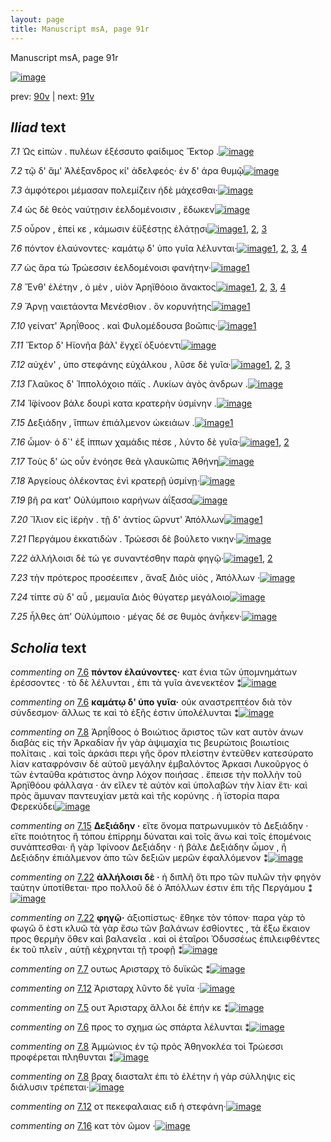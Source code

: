```yaml
---
layout: page
title: Manuscript msA, page 91r
---
```


Manuscript msA, page 91r

[![image](http://www.homermultitext.org/iipsrv?OBJ=IIP,1.0&FIF=/project/homer/pyramidal/deepzoom/hmt/vaimg/2017a/VA091RN_0263.tif&WID=100&CVT=JPEG)](http://www.homermultitext.org/ict2/?urn=urn:cite2:hmt:vaimg.2017a:VA091RN_0263)

prev:  [90v](../90v) | next:  [91v](../91v)

## *Iliad* text

*7.1* <a id="7.1"/> Ὡς εἰπὼν . πυλέων ἐξέσσυτο φαίδιμος Ἕκτορ .[![image](http://www.homermultitext.org/iipsrv?OBJ=IIP,1.0&FIF=/project/homer/pyramidal/deepzoom/hmt/vaimg/2017a/VA091RN_0263.tif&RGN=0.0891,0.1848,0.4865,0.0849&WID=1000&CVT=JPEG)](http://www.homermultitext.org/ict2/?urn=urn:cite2:hmt:vaimg.2017a:VA091RN_0263@0.0891,0.1848,0.4865,0.0849)

*7.2* <a id="7.2"/> τῷ δ' ἅμ' Ἀλέξανδρος κί' ἀδελφεός· ἐν δ' άρα θυμῷ[![image](http://www.homermultitext.org/iipsrv?OBJ=IIP,1.0&FIF=/project/homer/pyramidal/deepzoom/hmt/vaimg/2017a/VA091RN_0263.tif&RGN=0.1822,0.2322,0.4274,0.0353&WID=1000&CVT=JPEG)](http://www.homermultitext.org/ict2/?urn=urn:cite2:hmt:vaimg.2017a:VA091RN_0263@0.1822,0.2322,0.4274,0.0353)

*7.3* <a id="7.3"/> ἀμφότεροι μέμασαν πολεμίζειν ἠδὲ μάχεσθαι·[![image](http://www.homermultitext.org/iipsrv?OBJ=IIP,1.0&FIF=/project/homer/pyramidal/deepzoom/hmt/vaimg/2017a/VA091RN_0263.tif&RGN=0.1742,0.2532,0.4394,0.0353&WID=1000&CVT=JPEG)](http://www.homermultitext.org/ict2/?urn=urn:cite2:hmt:vaimg.2017a:VA091RN_0263@0.1742,0.2532,0.4394,0.0353)

*7.4* <a id="7.4"/> ὡς δὲ θεὸς ναύτῃσιν ἐελδομένοισιν , ἔδωκεν[![image](http://www.homermultitext.org/iipsrv?OBJ=IIP,1.0&FIF=/project/homer/pyramidal/deepzoom/hmt/vaimg/2017a/VA091RN_0263.tif&RGN=0.1732,0.272,0.4414,0.0353&WID=1000&CVT=JPEG)](http://www.homermultitext.org/ict2/?urn=urn:cite2:hmt:vaimg.2017a:VA091RN_0263@0.1732,0.272,0.4414,0.0353)

*7.5* <a id="7.5"/> οὖρον , ἐπεί κε , κάμωσιν ἐϋξέστῃς ἐλάτῃσι[![image](http://www.homermultitext.org/iipsrv?OBJ=IIP,1.0&FIF=/project/homer/pyramidal/deepzoom/hmt/vaimg/2017a/VA091RN_0263.tif&RGN=0.1592,0.2908,0.4204,0.0353&WID=1000&CVT=JPEG)](http://www.homermultitext.org/ict2/?urn=urn:cite2:hmt:vaimg.2017a:VA091RN_0263@0.1592,0.2908,0.4204,0.0353)[1](#msA_7.1), [2](#msAint_7.14), [3](#msAext_7.23)

*7.6* <a id="7.6"/> πόντον ἐλαύνοντες· καμάτῳ δ' ὑπο γυῖα λέλυνται·[![image](http://www.homermultitext.org/iipsrv?OBJ=IIP,1.0&FIF=/project/homer/pyramidal/deepzoom/hmt/vaimg/2017a/VA091RN_0263.tif&RGN=0.1582,0.311,0.4585,0.0353&WID=1000&CVT=JPEG)](http://www.homermultitext.org/ict2/?urn=urn:cite2:hmt:vaimg.2017a:VA091RN_0263@0.1582,0.311,0.4585,0.0353)[1](#msA_7.2), [2](#msAint_7.15), [3](#msA_7.3), [4](#msAext_7.22)

*7.7* <a id="7.7"/> ὡς ἄρα τὼ Τρώεσσιν ἐελδομένοισι φανήτην·[![image](http://www.homermultitext.org/iipsrv?OBJ=IIP,1.0&FIF=/project/homer/pyramidal/deepzoom/hmt/vaimg/2017a/VA091RN_0263.tif&RGN=0.1732,0.3291,0.4264,0.0353&WID=1000&CVT=JPEG)](http://www.homermultitext.org/ict2/?urn=urn:cite2:hmt:vaimg.2017a:VA091RN_0263@0.1732,0.3291,0.4264,0.0353)[1](#msAim_7.12)

*7.8* <a id="7.8"/> Ἔνθ' ἐλέτην , ὁ μὲν , υἱὸν Ἀρηϊθόοιο ἄνακτος[![image](http://www.homermultitext.org/iipsrv?OBJ=IIP,1.0&FIF=/project/homer/pyramidal/deepzoom/hmt/vaimg/2017a/VA091RN_0263.tif&RGN=0.1582,0.3501,0.4454,0.0346&WID=1000&CVT=JPEG)](http://www.homermultitext.org/ict2/?urn=urn:cite2:hmt:vaimg.2017a:VA091RN_0263@0.1582,0.3501,0.4454,0.0346)[1](#msAint_7.16), [2](#msAint_7.17), [3](#msA_7.4), [4](#msA_7.6)

*7.9* <a id="7.9"/> Ἄρνῃ ναιετάοντα Μενέσθιον . ὃν κορυνήτης[![image](http://www.homermultitext.org/iipsrv?OBJ=IIP,1.0&FIF=/project/homer/pyramidal/deepzoom/hmt/vaimg/2017a/VA091RN_0263.tif&RGN=0.1542,0.3689,0.4454,0.0346&WID=1000&CVT=JPEG)](http://www.homermultitext.org/ict2/?urn=urn:cite2:hmt:vaimg.2017a:VA091RN_0263@0.1542,0.3689,0.4454,0.0346)[1](#msA_7.5)

*7.10* <a id="7.10"/> γείνατ' Ἀρηΐθοος . καὶ Φυλομέδουσα βοῶπις·[![image](http://www.homermultitext.org/iipsrv?OBJ=IIP,1.0&FIF=/project/homer/pyramidal/deepzoom/hmt/vaimg/2017a/VA091RN_0263.tif&RGN=0.1532,0.3907,0.4525,0.0346&WID=1000&CVT=JPEG)](http://www.homermultitext.org/ict2/?urn=urn:cite2:hmt:vaimg.2017a:VA091RN_0263@0.1532,0.3907,0.4525,0.0346)[1](#msA_7.7)

*7.11* <a id="7.11"/> Ἕκτoρ δ' Ηϊονῆα βάλ' ἔγχεϊ ὀξυόεντι[![image](http://www.homermultitext.org/iipsrv?OBJ=IIP,1.0&FIF=/project/homer/pyramidal/deepzoom/hmt/vaimg/2017a/VA091RN_0263.tif&RGN=0.1652,0.4065,0.3724,0.0368&WID=1000&CVT=JPEG)](http://www.homermultitext.org/ict2/?urn=urn:cite2:hmt:vaimg.2017a:VA091RN_0263@0.1652,0.4065,0.3724,0.0368)

*7.12* <a id="7.12"/> αὐχέν' , ὑπο στεφάνης εὐχάλκου , λῦσε δὲ γυῖα·[![image](http://www.homermultitext.org/iipsrv?OBJ=IIP,1.0&FIF=/project/homer/pyramidal/deepzoom/hmt/vaimg/2017a/VA091RN_0263.tif&RGN=0.1552,0.4245,0.4474,0.0368&WID=1000&CVT=JPEG)](http://www.homermultitext.org/ict2/?urn=urn:cite2:hmt:vaimg.2017a:VA091RN_0263@0.1552,0.4245,0.4474,0.0368)[1](#msA_7.8), [2](#msAint_7.18), [3](#msAim_7.13)

*7.13* <a id="7.13"/> Γλαῦκος δ' Ἱππολόχοιο πάϊς . Λυκίων ἀγὸς ἀνδρων .[![image](http://www.homermultitext.org/iipsrv?OBJ=IIP,1.0&FIF=/project/homer/pyramidal/deepzoom/hmt/vaimg/2017a/VA091RN_0263.tif&RGN=0.1642,0.4425,0.4615,0.0368&WID=1000&CVT=JPEG)](http://www.homermultitext.org/ict2/?urn=urn:cite2:hmt:vaimg.2017a:VA091RN_0263@0.1642,0.4425,0.4615,0.0368)

*7.14* <a id="7.14"/> Ἰ̈φίνοον βάλε δουρὶ κατα κρατερὴν ὑσμίνην .[![image](http://www.homermultitext.org/iipsrv?OBJ=IIP,1.0&FIF=/project/homer/pyramidal/deepzoom/hmt/vaimg/2017a/VA091RN_0263.tif&RGN=0.1612,0.4621,0.4484,0.0368&WID=1000&CVT=JPEG)](http://www.homermultitext.org/ict2/?urn=urn:cite2:hmt:vaimg.2017a:VA091RN_0263@0.1612,0.4621,0.4484,0.0368)

*7.15* <a id="7.15"/> Δεξιάδην , ἵππων ἐπιάλμενον ὠκειάων .[![image](http://www.homermultitext.org/iipsrv?OBJ=IIP,1.0&FIF=/project/homer/pyramidal/deepzoom/hmt/vaimg/2017a/VA091RN_0263.tif&RGN=0.1512,0.4831,0.4484,0.0368&WID=1000&CVT=JPEG)](http://www.homermultitext.org/ict2/?urn=urn:cite2:hmt:vaimg.2017a:VA091RN_0263@0.1512,0.4831,0.4484,0.0368)[1](#msA_7.9)

*7.16* <a id="7.16"/> ὦμον· ὁ δ`' ἐξ ίππων χαμάδις πέσε , λύντο δὲ γυῖα·[![image](http://www.homermultitext.org/iipsrv?OBJ=IIP,1.0&FIF=/project/homer/pyramidal/deepzoom/hmt/vaimg/2017a/VA091RN_0263.tif&RGN=0.1522,0.5004,0.4705,0.0368&WID=1000&CVT=JPEG)](http://www.homermultitext.org/ict2/?urn=urn:cite2:hmt:vaimg.2017a:VA091RN_0263@0.1522,0.5004,0.4705,0.0368)[1](#msAil_7.21), [2](#msAint_7.19)

*7.17* <a id="7.17"/> Τοὺς δ' ὡς οὖν ἐνόησε θεὰ γλαυκῶπις Ἀθήνη[![image](http://www.homermultitext.org/iipsrv?OBJ=IIP,1.0&FIF=/project/homer/pyramidal/deepzoom/hmt/vaimg/2017a/VA091RN_0263.tif&RGN=0.1542,0.5207,0.4705,0.0368&WID=1000&CVT=JPEG)](http://www.homermultitext.org/ict2/?urn=urn:cite2:hmt:vaimg.2017a:VA091RN_0263@0.1542,0.5207,0.4705,0.0368)

*7.18* <a id="7.18"/> Ἀργείους ὀλέκοντας ἐνὶ κρατερῇ ὑσμίνῃ·[![image](http://www.homermultitext.org/iipsrv?OBJ=IIP,1.0&FIF=/project/homer/pyramidal/deepzoom/hmt/vaimg/2017a/VA091RN_0263.tif&RGN=0.1632,0.5402,0.4294,0.0368&WID=1000&CVT=JPEG)](http://www.homermultitext.org/ict2/?urn=urn:cite2:hmt:vaimg.2017a:VA091RN_0263@0.1632,0.5402,0.4294,0.0368)

*7.19* <a id="7.19"/> βῆ ρα κατ' Οὐλύμποιο καρήνων ἀΐξασα[![image](http://www.homermultitext.org/iipsrv?OBJ=IIP,1.0&FIF=/project/homer/pyramidal/deepzoom/hmt/vaimg/2017a/VA091RN_0263.tif&RGN=0.1582,0.5612,0.4294,0.0368&WID=1000&CVT=JPEG)](http://www.homermultitext.org/ict2/?urn=urn:cite2:hmt:vaimg.2017a:VA091RN_0263@0.1582,0.5612,0.4294,0.0368)

*7.20* <a id="7.20"/> Ἴ̈λιον εἰς ἱ̈ερὴν . τῇ δ' ἀντίος ὤρνυτ' Ἀπόλλων[![image](http://www.homermultitext.org/iipsrv?OBJ=IIP,1.0&FIF=/project/homer/pyramidal/deepzoom/hmt/vaimg/2017a/VA091RN_0263.tif&RGN=0.1572,0.5778,0.4505,0.0368&WID=1000&CVT=JPEG)](http://www.homermultitext.org/ict2/?urn=urn:cite2:hmt:vaimg.2017a:VA091RN_0263@0.1572,0.5778,0.4505,0.0368)[1](#msAint_7.20)

*7.21* <a id="7.21"/> Περγάμου ἐκκατιδὼν . Τρώεσσι δὲ βούλετο νικην·[![image](http://www.homermultitext.org/iipsrv?OBJ=IIP,1.0&FIF=/project/homer/pyramidal/deepzoom/hmt/vaimg/2017a/VA091RN_0263.tif&RGN=0.1622,0.598,0.4505,0.0368&WID=1000&CVT=JPEG)](http://www.homermultitext.org/ict2/?urn=urn:cite2:hmt:vaimg.2017a:VA091RN_0263@0.1622,0.598,0.4505,0.0368)

*7.22* <a id="7.22"/> ἀλλήλοισι δὲ τώ γε συναντέσθην παρὰ φηγῷ·[![image](http://www.homermultitext.org/iipsrv?OBJ=IIP,1.0&FIF=/project/homer/pyramidal/deepzoom/hmt/vaimg/2017a/VA091RN_0263.tif&RGN=0.1512,0.6176,0.4505,0.0368&WID=1000&CVT=JPEG)](http://www.homermultitext.org/ict2/?urn=urn:cite2:hmt:vaimg.2017a:VA091RN_0263@0.1512,0.6176,0.4505,0.0368)[1](#msA_7.11), [2](#msA_7.10)

*7.23* <a id="7.23"/> τὴν πρότερος προσέειπεν , ἄναξ Διὸς υἱὸς , Ἀπόλλων ·[![image](http://www.homermultitext.org/iipsrv?OBJ=IIP,1.0&FIF=/project/homer/pyramidal/deepzoom/hmt/vaimg/2017a/VA091RN_0263.tif&RGN=0.1582,0.6371,0.4845,0.0368&WID=1000&CVT=JPEG)](http://www.homermultitext.org/ict2/?urn=urn:cite2:hmt:vaimg.2017a:VA091RN_0263@0.1582,0.6371,0.4845,0.0368)

*7.24* <a id="7.24"/> τίπτε σὺ δ' αὖ , μεμαυῖα Διὸς θύγατερ μεγάλοιο[![image](http://www.homermultitext.org/iipsrv?OBJ=IIP,1.0&FIF=/project/homer/pyramidal/deepzoom/hmt/vaimg/2017a/VA091RN_0263.tif&RGN=0.1642,0.6559,0.4535,0.0368&WID=1000&CVT=JPEG)](http://www.homermultitext.org/ict2/?urn=urn:cite2:hmt:vaimg.2017a:VA091RN_0263@0.1642,0.6559,0.4535,0.0368)

*7.25* <a id="7.25"/> ἦλθες ἀπ' Οὐλύμποιο · μέγας δέ σε θυμὸς ἀνἧκεν·[![image](http://www.homermultitext.org/iipsrv?OBJ=IIP,1.0&FIF=/project/homer/pyramidal/deepzoom/hmt/vaimg/2017a/VA091RN_0263.tif&RGN=0.1672,0.6724,0.4665,0.0406&WID=1000&CVT=JPEG)](http://www.homermultitext.org/ict2/?urn=urn:cite2:hmt:vaimg.2017a:VA091RN_0263@0.1672,0.6724,0.4665,0.0406)

## *Scholia* text

*commenting on* [7.6](#7.6)  <a id="msA_7.2"/> **πόντον ἐλαύνοντες·** κατ ένια τῶν ὑπομνημάτων ἐρέσσοντες · τὸ δὲ λέλυνται , ἐπι τὰ γυῖα ἀνενεκτέον ⁑[![image](http://www.homermultitext.org/iipsrv?OBJ=IIP,1.0&FIF=/project/homer/pyramidal/deepzoom/hmt/vaimg/2017a/VA091RN_0263.tif&RGN=0.174,0.1202,0.5792,0.0205&WID=1000&CVT=JPEG)](http://www.homermultitext.org/ict2/?urn=urn:cite2:hmt:vaimg.2017a:VA091RN_0263@0.174,0.1202,0.5792,0.0205)

*commenting on* [7.6](#7.6)  <a id="msA_7.3"/> **καμάτῳ δ' ὑπο γυῖα·** οὐκ αναστρεπτέον διὰ τὸν σύνδεσμον· ἄλλως τε καὶ τὸ ἑξῆς ἐστιν ὑπολέλυνται ⁑[![image](http://www.homermultitext.org/iipsrv?OBJ=IIP,1.0&FIF=/project/homer/pyramidal/deepzoom/hmt/vaimg/2017a/VA091RN_0263.tif&RGN=0.1746,0.1319,0.5556,0.0173&WID=1000&CVT=JPEG)](http://www.homermultitext.org/ict2/?urn=urn:cite2:hmt:vaimg.2017a:VA091RN_0263@0.1746,0.1319,0.5556,0.0173)

*commenting on* [7.8](#7.8)  <a id="msA_7.6.comment"/> Ἀρηΐθοος ὁ Βοιώτιος ἄριστος τῶν κατ αυτὸν ἀνων διαβὰς εἰς τὴν Ἀρκαδίαν ἦν γὰρ ἀψιμαχία τις βευρώτοις βοιωτίοις πολίταις . καὶ τοῖς ἀρκάσι περι γῆς ὅρον πλείστην ἐντεῦθεν κατεσύρατο λίαν καταφρόνσιν δὲ αὐτοῦ μεγάλην ἐμβαλόντος Ἀρκασι Λυκοῦργος ὁ τῶν ἐνταῦθα κράτιστος ἀνηρ λόχον ποιήσας . ἔπεισε τὴν πολλὴν τοῦ Ἀρηϊθόου φάλλαγα · ἀν εῖλεν τὲ αὐτὸν καὶ ὑπολαβὼν τὴν λίαν ἔτι· καὶ πρὸς ἄμυναν παντευχίαν μετὰ καὶ τῆς κορύνης . ἡ ϊστορία παρα Φερεκύδει[![image](http://www.homermultitext.org/iipsrv?OBJ=IIP,1.0&FIF=/project/homer/pyramidal/deepzoom/hmt/vaimg/2017a/VA091RN_0263.tif&RGN=0.1764,0.1664,0.6489,0.1239&WID=1000&CVT=JPEG)](http://www.homermultitext.org/ict2/?urn=urn:cite2:hmt:vaimg.2017a:VA091RN_0263@0.1764,0.1664,0.6489,0.1239)

*commenting on* [7.15](#7.15)  <a id="msA_7.9"/> **Δεξιάδην ·** εἴτε ὄνομα πατρωνυμικὸν τὸ Δεξιάδην · εἴτε ποιότητος ἢ τόπου ἐπίρρημ δύναται καὶ τοῖς ἄνω καὶ τοῖς ἑπομένοις συνάπτεσθαι· ἢ γὰρ Ἰφίνοον Δεξιάδην · ἠ βάλε Δεξιάδην ὦμον , ἢ Δεξιάδην ἐπιάλμενον ἀπο τῶν δεξιῶν μερῶν ἐφαλλόμενον ⁑[![image](http://www.homermultitext.org/iipsrv?OBJ=IIP,1.0&FIF=/project/homer/pyramidal/deepzoom/hmt/vaimg/2017a/VA091RN_0263.tif&RGN=0.6056,0.4988,0.1989,0.1147&WID=1000&CVT=JPEG)](http://www.homermultitext.org/ict2/?urn=urn:cite2:hmt:vaimg.2017a:VA091RN_0263@0.6056,0.4988,0.1989,0.1147)

*commenting on* [7.22](#7.22)  <a id="msA_7.10"/> **ἀλλήλοισι δὲ ·** ἡ διπλῆ ὅτι προ τῶν πυλῶν τὴν φηγὸν ταύτην ὑποτίθεται· προ πολλοῦ δὲ ὁ Ἀπόλλων ἐστιν ἐπι τῆς Περγάμου ⁑[![image](http://www.homermultitext.org/iipsrv?OBJ=IIP,1.0&FIF=/project/homer/pyramidal/deepzoom/hmt/vaimg/2017a/VA091RN_0263.tif&RGN=0.1598,0.7077,0.6323,0.0415&WID=1000&CVT=JPEG)](http://www.homermultitext.org/ict2/?urn=urn:cite2:hmt:vaimg.2017a:VA091RN_0263@0.1598,0.7077,0.6323,0.0415)

*commenting on* [7.22](#7.22)  <a id="msA_7.11"/> **φηγῷ·** ἀξιοπίστως· ἔθηκε τὸν τόπον· παρα γὰρ τὸ φωγῶ ὅ ἐστι κλυῶ τὰ γὰρ ἔσω τῶν βαλάνων ἐσθίοντες , τὰ ἔξω ἔκαιον προς θερμὴν ὅθεν καὶ βαλανεῖα . καὶ οἱ ἑταῖροι Ὀδυσσέως ἐπιλειφθέντες ἐκ τοῦ πλεῖν , αὐτῇ κέχρηνται τῇ τροφῇ ⁑[![image](http://www.homermultitext.org/iipsrv?OBJ=IIP,1.0&FIF=/project/homer/pyramidal/deepzoom/hmt/vaimg/2017a/VA091RN_0263.tif&RGN=0.176,0.7317,0.616,0.0507&WID=1000&CVT=JPEG)](http://www.homermultitext.org/ict2/?urn=urn:cite2:hmt:vaimg.2017a:VA091RN_0263@0.176,0.7317,0.616,0.0507)

*commenting on* [7.7](#7.7)  <a id="msAim_7.12.comment"/> ουτως Αρισταρχ τὸ δυϊκῶς ⁑[![image](http://www.homermultitext.org/iipsrv?OBJ=IIP,1.0&FIF=/project/homer/pyramidal/deepzoom/hmt/vaimg/2017a/VA091RN_0263.tif&RGN=0.5808,0.338,0.0343,0.0432&WID=1000&CVT=JPEG)](http://www.homermultitext.org/ict2/?urn=urn:cite2:hmt:vaimg.2017a:VA091RN_0263@0.5808,0.338,0.0343,0.0432)

*commenting on* [7.12](#7.12)  <a id="msAim_7.13.comment"/> Ἀρισταρχ λῦντο δὲ γυῖα ·[![image](http://www.homermultitext.org/iipsrv?OBJ=IIP,1.0&FIF=/project/homer/pyramidal/deepzoom/hmt/vaimg/2017a/VA091RN_0263.tif&RGN=0.5313,0.4154,0.0767,0.0391&WID=1000&CVT=JPEG)](http://www.homermultitext.org/ict2/?urn=urn:cite2:hmt:vaimg.2017a:VA091RN_0263@0.5313,0.4154,0.0767,0.0391)

*commenting on* [7.5](#7.5)  <a id="msAint_7.14.comment"/> ουτ Ἀρισταρχ ἄλλοι δὲ ἐπήν κε ⁑[![image](http://www.homermultitext.org/iipsrv?OBJ=IIP,1.0&FIF=/project/homer/pyramidal/deepzoom/hmt/vaimg/2017a/VA091RN_0263.tif&RGN=0.1038,0.2889,0.0747,0.0299&WID=1000&CVT=JPEG)](http://www.homermultitext.org/ict2/?urn=urn:cite2:hmt:vaimg.2017a:VA091RN_0263@0.1038,0.2889,0.0747,0.0299)

*commenting on* [7.6](#7.6)  <a id="msAint_7.15.comment"/> προς το σχημα ὡς σπάρτα λέλυνται ⁑[![image](http://www.homermultitext.org/iipsrv?OBJ=IIP,1.0&FIF=/project/homer/pyramidal/deepzoom/hmt/vaimg/2017a/VA091RN_0263.tif&RGN=0.1059,0.3143,0.0688,0.0259&WID=1000&CVT=JPEG)](http://www.homermultitext.org/ict2/?urn=urn:cite2:hmt:vaimg.2017a:VA091RN_0263@0.1059,0.3143,0.0688,0.0259)

*commenting on* [7.8](#7.8)  <a id="msAint_7.16.comment"/> Ἀμμώνιος ἐν τῷ πρὸς Ἀθηνοκλέα τοὶ Τρώεσσι προφέρεται πληθυνται ⁑[![image](http://www.homermultitext.org/iipsrv?OBJ=IIP,1.0&FIF=/project/homer/pyramidal/deepzoom/hmt/vaimg/2017a/VA091RN_0263.tif&RGN=0.1109,0.337,0.064,0.0372&WID=1000&CVT=JPEG)](http://www.homermultitext.org/ict2/?urn=urn:cite2:hmt:vaimg.2017a:VA091RN_0263@0.1109,0.337,0.064,0.0372)

*commenting on* [7.8](#7.8)  <a id="msAint_7.17.comment"/> βραχ διασταλτ ἐπι τὸ ἑλέτην ἡ γὰρ σύλληψις εἰς διάλυσιν τρέπεται·[![image](http://www.homermultitext.org/iipsrv?OBJ=IIP,1.0&FIF=/project/homer/pyramidal/deepzoom/hmt/vaimg/2017a/VA091RN_0263.tif&RGN=0.0969,0.3725,0.0778,0.0435&WID=1000&CVT=JPEG)](http://www.homermultitext.org/ict2/?urn=urn:cite2:hmt:vaimg.2017a:VA091RN_0263@0.0969,0.3725,0.0778,0.0435)

*commenting on* [7.12](#7.12)  <a id="msAint_7.18.comment"/> οτ πεκεφαλαιας ειδ ἡ στεφάνη·[![image](http://www.homermultitext.org/iipsrv?OBJ=IIP,1.0&FIF=/project/homer/pyramidal/deepzoom/hmt/vaimg/2017a/VA091RN_0263.tif&RGN=0.1,0.4292,0.0735,0.0268&WID=1000&CVT=JPEG)](http://www.homermultitext.org/ict2/?urn=urn:cite2:hmt:vaimg.2017a:VA091RN_0263@0.1,0.4292,0.0735,0.0268)

*commenting on* [7.16](#7.16)  <a id="msAint_7.19.comment"/> κατ τὸν ῶμον ·[![image](http://www.homermultitext.org/iipsrv?OBJ=IIP,1.0&FIF=/project/homer/pyramidal/deepzoom/hmt/vaimg/2017a/VA091RN_0263.tif&RGN=0.1044,0.5055,0.0684,0.0249&WID=1000&CVT=JPEG)](http://www.homermultitext.org/ict2/?urn=urn:cite2:hmt:vaimg.2017a:VA091RN_0263@0.1044,0.5055,0.0684,0.0249)